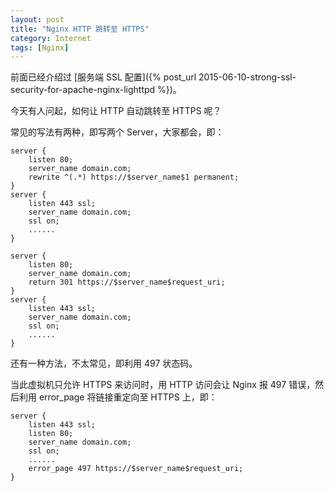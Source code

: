 ```yaml
---
layout: post
title: "Nginx HTTP 跳转至 HTTPS"
category: Internet
tags: [Nginx]
---
```


前面已经介绍过 [服务端 SSL 配置]({% post_url 2015-06-10-strong-ssl-security-for-apache-nginx-lighttpd %})。

今天有人问起，如何让 HTTP 自动跳转至 HTTPS 呢？

常见的写法有两种，即写两个 Server，大家都会，即：

```nginx
server {
    listen 80;
    server_name domain.com;
    rewrite ^(.*) https://$server_name$1 permanent;
}
server {
    listen 443 ssl;
    server_name domain.com;
    ssl on;
    ......
}
```

<!-- more -->
```nginx
server {
    listen 80;
    server_name domain.com;
    return 301 https://$server_name$request_uri;
}
server {
    listen 443 ssl;
    server_name domain.com;
    ssl on;
    ......
}
```

还有一种方法，不太常见，即利用 497 状态码。

当此虚拟机只允许 HTTPS 来访问时，用 HTTP 访问会让 Nginx 报 497 错误，然后利用 error_page 将链接重定向至 HTTPS 上，即：

```nginx
server {
    listen 443 ssl;
    listen 80;
    server_name domain.com;
    ssl on;
    ......
    error_page 497 https://$server_name$request_uri;
}
```
